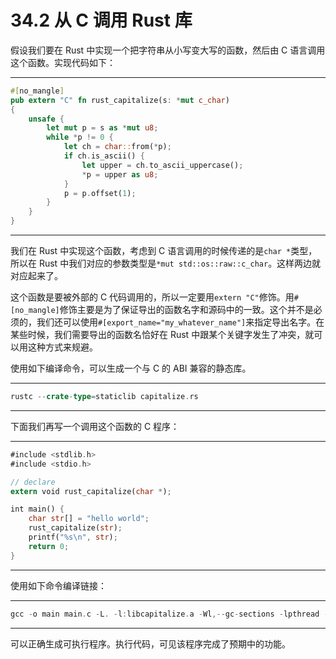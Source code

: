 # 34.2 从 C 调用 Rust 库

假设我们要在 Rust 中实现一个把字符串从小写变大写的函数，然后由 C 语言调用这个函数。实现代码如下：

---

```rust
#[no_mangle]
pub extern "C" fn rust_capitalize(s: *mut c_char)
{
    unsafe {
        let mut p = s as *mut u8;
        while *p != 0 {
            let ch = char::from(*p);
            if ch.is_ascii() {
                let upper = ch.to_ascii_uppercase();
                *p = upper as u8;
            }
            p = p.offset(1);
        }
    }
}
```

---

我们在 Rust 中实现这个函数，考虑到 C 语言调用的时候传递的是`char *`类型，所以在 Rust 中我们对应的参数类型是`*mut std::os::raw::c_char`。这样两边就对应起来了。

这个函数是要被外部的 C 代码调用的，所以一定要用`extern "C"`修饰。用`#[no_mangle]`修饰主要是为了保证导出的函数名字和源码中的一致。这个并不是必须的，我们还可以使用`#[export_name="my_whatever_name"]`来指定导出名字。在某些时候，我们需要导出的函数名恰好在 Rust 中跟某个关键字发生了冲突，就可以用这种方式来规避。

使用如下编译命令，可以生成一个与 C 的 ABI 兼容的静态库。

---

```rust
rustc --crate-type=staticlib capitalize.rs
```

---

下面我们再写一个调用这个函数的 C 程序：

---

```rust
#include <stdlib.h>
#include <stdio.h>

// declare
extern void rust_capitalize(char *);

int main() {
    char str[] = "hello world";
    rust_capitalize(str);
    printf("%s\n", str);
    return 0;
}
```

---

使用如下命令编译链接：

---

```rust
gcc -o main main.c -L. -l:libcapitalize.a -Wl,--gc-sections -lpthread -ldl
```

---

可以正确生成可执行程序。执行代码，可见该程序完成了预期中的功能。
